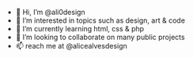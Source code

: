 - 👋 Hi, I’m @ali0design
- 👀 I’m interested in topics such as design, art & code
- 🌱 I’m currently learning html, css & php
- 💞️ I’m looking to collaborate on many public projects
- 📫 reach me at @alicealvesdesign

<!---
ali0design/ali0design is a ✨ special ✨ repository because its `README.md` (this file) appears on your GitHub profile.
You can click the Preview link to take a look at your changes.
--->
